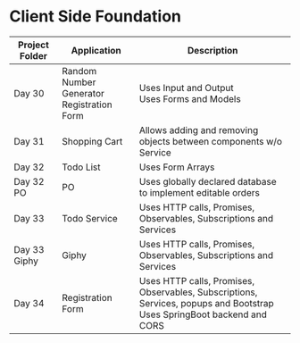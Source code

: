 # Client Side Foundation
| Project Folder | Application | Description |
|---|---|---|
| Day 30 | Random Number Generator<br>Registration Form | Uses Input and Output<br>Uses Forms and Models |
| Day 31 | Shopping Cart | Allows adding and removing objects between components w/o Service |
| Day 32 | Todo List | Uses Form Arrays |
| Day 32 PO | PO | Uses globally declared database to implement editable orders |
| Day 33 | Todo Service | Uses HTTP calls, Promises, Observables, Subscriptions and Services |
| Day 33 Giphy | Giphy | Uses HTTP calls, Promises, Observables, Subscriptions and Services |
| Day 34 | Registration Form | Uses HTTP calls, Promises, Observables, Subscriptions, Services, popups and Bootstrap<br>Uses SpringBoot backend and CORS |